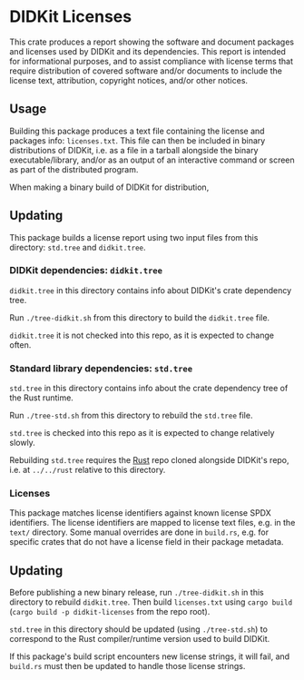 # DIDKit Licenses

This crate produces a report showing the software and document packages and
licenses used by DIDKit and its dependencies. This report is intended for
informational purposes, and to assist compliance with license terms that
require distribution of covered software and/or documents to include the
license text, attribution, copyright notices, and/or other notices.

## Usage

Building this package produces a text file containing the license and packages
info: `licenses.txt`. This file can then be included in binary distributions of
DIDKit, i.e. as a file in a tarball alongside the binary executable/library,
and/or as an output of an interactive command or screen as part of the
distributed program.

When making a binary build of DIDKit for distribution, 

## Updating

This package builds a license report using two input files from this directory:
`std.tree` and `didkit.tree`.

### DIDKit dependencies: `didkit.tree`

`didkit.tree` in this directory contains info about DIDKit's crate dependency
tree.

Run `./tree-didkit.sh` from this directory to build the `didkit.tree` file.

`didkit.tree` it is not checked into this repo, as it is expected to change often.

### Standard library dependencies: `std.tree`

`std.tree` in this directory contains info about the crate dependency tree of
the Rust runtime.

Run `./tree-std.sh` from this directory to rebuild the `std.tree` file.

`std.tree` is checked into this repo as it is expected to change relatively
slowly.

Rebuilding `std.tree` requires the [Rust](https://github.com/rust-lang/rust/)
repo cloned alongside DIDKit's repo, i.e. at `../../rust` relative to this
directory.

### Licenses

This package matches license identifiers against known license SPDX identifiers.
The license identifiers are mapped to license text files, e.g. in the `text/` directory. Some manual overrides are done in `build.rs`, e.g. for specific crates that do not have a license field in their package metadata.

## Updating 

Before publishing a new binary release, run `./tree-didkit.sh` in this
directory to rebuild `didkit.tree`. Then build `licenses.txt` using `cargo
build` (`cargo build -p didkit-licenses` from the repo root).

`std.tree` in this directory should be updated (using `./tree-std.sh`) to
correspond to the Rust compiler/runtime version used to build DIDKit.

If this package's build script encounters new license strings, it will fail,
and `build.rs` must then be updated to handle those license strings.
